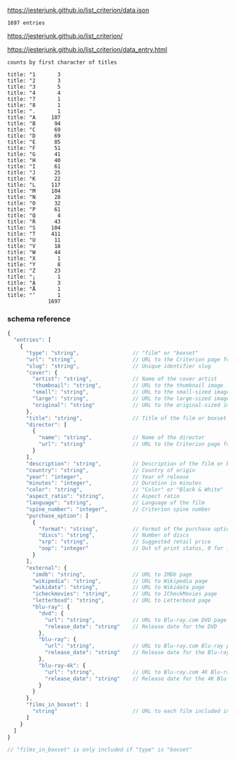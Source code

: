https://jesterjunk.github.io/list_criterion/data.json

    1697 entries

https://jesterjunk.github.io/list_criterion/

https://jesterjunk.github.io/list_criterion/data_entry.html


    counts by first character of titles

    title: "1       3
    title: "2       3
    title: "3       5
    title: "4       4
    title: "7       1
    title: "8       1
    title: ".       1
    title: "A     107
    title: "B      94
    title: "C      69
    title: "D      69
    title: "E      85
    title: "F      51
    title: "G      41
    title: "H      40
    title: "I      61
    title: "J      25
    title: "K      22
    title: "L     117
    title: "M     104
    title: "N      28
    title: "O      32
    title: "P      61
    title: "Q       4
    title: "R      43
    title: "S     104
    title: "T     411
    title: "U      11
    title: "V      18
    title: "W      44
    title: "X       1
    title: "Y       8
    title: "Z      23
    title: "¡       1
    title: "À       3
    title: "Å       1
    title: "’       1
                 1697


### schema reference
```javascript
{
  "entries": [
    {
      "type": "string",                 // "film" or "boxset"
      "url": "string",                  // URL to the Criterion page for the film or boxset
      "slug": "string",                 // Unique identifier slug
      "cover": {
        "artist": "string",             // Name of the cover artist
        "thumbnail": "string",          // URL to the thumbnail image
        "small": "string",              // URL to the small-sized image
        "large": "string",              // URL to the large-sized image
        "original": "string"            // URL to the original-sized image
      },
      "title": "string",                // Title of the film or boxset
      "director": [
        {
          "name": "string",             // Name of the director
          "url": "string"               // URL to the Criterion page for the director
        }
      ],
      "description": "string",          // Description of the film or boxset
      "country": "string",              // Country of origin
      "year": "integer",                // Year of release
      "minutes": "integer",             // Duration in minutes
      "color": "string",                // "Color" or "Black & White"
      "aspect_ratio": "string",         // Aspect ratio
      "language": "string",             // Language of the film
      "spine_number": "integer",        // Criterion spine number
      "purchase_option": [
        {
          "format": "string",           // Format of the purchase option, e.g., "DVD", "BLU-RAY"
          "discs": "string",            // Number of discs
          "srp": "string",              // Suggested retail price
          "oop": "integer"              // Out of print status, 0 for in print, 1 for out of print
        }
      ],
      "external": {
        "imdb": "string",               // URL to IMDb page
        "wikipedia": "string",          // URL to Wikipedia page
        "wikidata": "string",           // URL to Wikidata page
        "icheckmovies": "string",       // URL to ICheckMovies page
        "letterboxd": "string",         // URL to Letterboxd page
        "blu-ray": {
          "dvd": {
            "url": "string",            // URL to Blu-ray.com DVD page
            "release_date": "string"    // Release date for the DVD
          },
          "blu-ray": {
            "url": "string",            // URL to Blu-ray.com Blu-ray page
            "release_date": "string"    // Release date for the Blu-ray
          },
          "blu-ray-4k": {
            "url": "string",            // URL to Blu-ray.com 4K Blu-ray page
            "release_date": "string"    // Release date for the 4K Blu-ray
          }
        }
      },
      "films_in_boxset": [
        "string"                        // URL to each film included in the boxset *
      ]
    }
  ]
}

// "films_in_boxset" is only included if "type" is "boxset"
```
